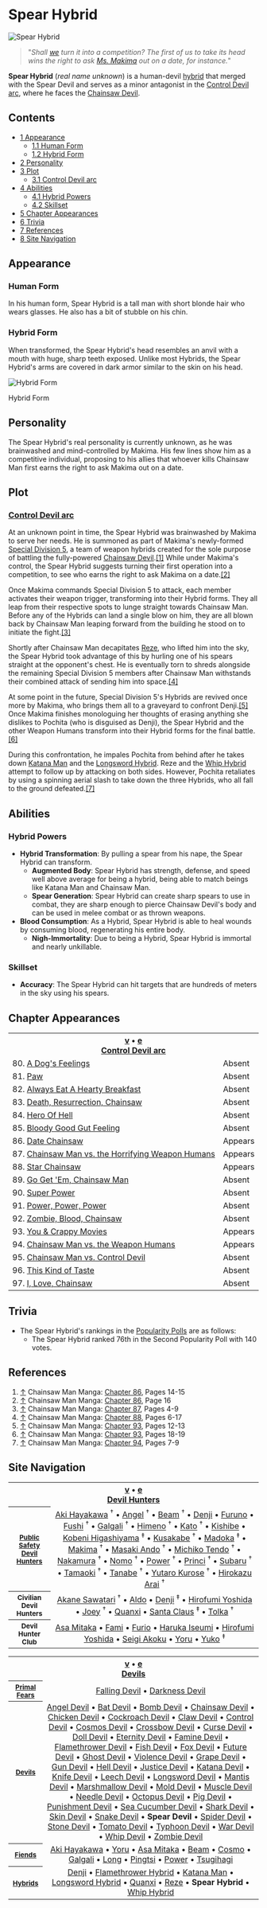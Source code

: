 # Spear Hybrid

![Spear Hybrid](https://static.wikia.nocookie.net/chainsaw-man/images/3/31/Spear_Hybrid_%28Human_Form%29.png)

> "_Shall [we](/wiki/Tokyo_Special_Division_5 "Tokyo Special Division 5") turn it into a competition? The first of us to take its head wins the right to ask [Ms. Makima](/wiki/Makima "Makima") out on a date, for instance._"

**Spear Hybrid** (_real name unknown_) is a human-devil [hybrid](/wiki/Hybrid "Hybrid") that merged with the Spear Devil and serves as a minor antagonist in the [Control Devil arc](/wiki/Control_Devil_arc "Control Devil arc"), where he faces the [Chainsaw Devil](/wiki/Pochita "Pochita").

## Contents

-   [1 Appearance](#Appearance)
    -   [1.1 Human Form](#Human_Form)
    -   [1.2 Hybrid Form](#Hybrid_Form)
-   [2 Personality](#Personality)
-   [3 Plot](#Plot)
    -   [3.1 Control Devil arc](#Control_Devil_arc)
-   [4 Abilities](#Abilities)
    -   [4.1 Hybrid Powers](#Hybrid_Powers)
    -   [4.2 Skillset](#Skillset)
-   [5 Chapter Appearances](#Chapter_Appearances)
-   [6 Trivia](#Trivia)
-   [7 References](#References)
-   [8 Site Navigation](#Site_Navigation)

## Appearance

### Human Form

In his human form, Spear Hybrid is a tall man with short blonde hair who wears glasses. He also has a bit of stubble on his chin.

### Hybrid Form

When transformed, the Spear Hybrid's head resembles an anvil with a mouth with huge, sharp teeth exposed. Unlike most Hybrids, the Spear Hybrid's arms are covered in dark armor similar to the skin on his head.

![Hybrid Form](https://static.wikia.nocookie.net/chainsaw-man/images/0/0b/Spear_Hybrid.png "Spear Hybrid.png")

Hybrid Form

## Personality

The Spear Hybrid's real personality is currently unknown, as he was brainwashed and mind-controlled by Makima. His few lines show him as a competitive individual, proposing to his allies that whoever kills Chainsaw Man first earns the right to ask Makima out on a date.

## Plot

### [Control Devil arc](/wiki/Control_Devil_arc "Control Devil arc")

At an unknown point in time, the Spear Hybrid was brainwashed by Makima to serve her needs. He is summoned as part of Makima's newly-formed [Special Division 5](/wiki/Tokyo_Special_Division_5 "Tokyo Special Division 5"), a team of weapon hybrids created for the sole purpose of battling the fully-powered [Chainsaw Devil](/wiki/Chainsaw_Devil "Chainsaw Devil").[\[1\]](#cite_note-Ch86Pg14-15-1) While under Makima's control, the Spear Hybrid suggests turning their first operation into a competition, to see who earns the right to ask Makima on a date.[\[2\]](#cite_note-Ch86Pg16-2)

Once Makima commands Special Division 5 to attack, each member activates their weapon trigger, transforming into their Hybrid forms. They all leap from their respective spots to lunge straight towards Chainsaw Man. Before any of the Hybrids can land a single blow on him, they are all blown back by Chainsaw Man leaping forward from the building he stood on to initiate the fight.[\[3\]](#cite_note-Ch87Pg4-9-3)

Shortly after Chainsaw Man decapitates [Reze](/wiki/Reze "Reze"), who lifted him into the sky, the Spear Hybrid took advantage of this by hurling one of his spears straight at the opponent's chest. He is eventually torn to shreds alongside the remaining Special Division 5 members after Chainsaw Man withstands their combined attack of sending him into space.[\[4\]](#cite_note-Ch88Pg6-17-4)

At some point in the future, Special Division 5's Hybrids are revived once more by Makima, who brings them all to a graveyard to confront Denji.[\[5\]](#cite_note-Ch93Pg12-13-5) Once Makima finishes monologuing her thoughts of erasing anything she dislikes to Pochita (who is disguised as Denji), the Spear Hybrid and the other Weapon Humans transform into their Hybrid forms for the final battle.[\[6\]](#cite_note-Ch93Pg18-19-6)

During this confrontation, he impales Pochita from behind after he takes down [Katana Man](/wiki/Katana_Man "Katana Man") and the [Longsword Hybrid](/wiki/Longsword_Hybrid "Longsword Hybrid"). Reze and the [Whip Hybrid](/wiki/Whip_Hybrid "Whip Hybrid") attempt to follow up by attacking on both sides. However, Pochita retaliates by using a spinning aerial slash to take down the three Hybrids, who all fall to the ground defeated.[\[7\]](#cite_note-Ch94Pg7-9-7)

## Abilities

### Hybrid Powers

-   **Hybrid Transformation**: By pulling a spear from his nape, the Spear Hybrid can transform.
    -   **Augmented Body**: Spear Hybrid has strength, defense, and speed well above average for being a hybrid, being able to match beings like Katana Man and Chainsaw Man.
    -   **Spear Generation**: Spear Hybrid can create sharp spears to use in combat, they are sharp enough to pierce Chainsaw Devil's body and can be used in melee combat or as thrown weapons.
-   **Blood Consumption**: As a Hybrid, Spear Hybrid is able to heal wounds by consuming blood, regenerating his entire body.
    -   **Nigh-Immortality**: Due to being a Hybrid, Spear Hybrid is immortal and nearly unkillable.

### Skillset

-   **Accuracy**: The Spear Hybrid can hit targets that are hundreds of meters in the sky using his spears.

## Chapter Appearances

<table><tbody><tr><th colspan="2"><span><a href="/wiki/Template:Appearance/Control_Devil_Arc" title="Template:Appearance/Control Devil Arc"><span title="View this template">v</span></a>&nbsp;<span>•</span>&nbsp;<a target="_blank" rel="noreferrer noopener" href="https://chainsaw-man.fandom.com/wiki/Template:Appearance/Control_Devil_Arc?action=edit"><span title="You can edit this template. Please use the preview button before saving.">e</span></a></span><center><a href="/wiki/Control_Devil_arc" title="Control Devil arc"><span>Control Devil arc</span></a></center></th></tr><tr><td>80. <a href="/wiki/Chapter_80" title="Chapter 80">A Dog's Feelings</a></td><td><span>Absent</span></td></tr><tr><td>81. <a href="/wiki/Chapter_81" title="Chapter 81">Paw</a></td><td><span>Absent</span></td></tr><tr><td>82. <a href="/wiki/Chapter_82" title="Chapter 82">Always Eat A Hearty Breakfast</a></td><td><span>Absent</span></td></tr><tr><td>83. <a href="/wiki/Chapter_83" title="Chapter 83">Death, Resurrection, Chainsaw</a></td><td><span>Absent</span></td></tr><tr><td>84. <a href="/wiki/Chapter_84" title="Chapter 84">Hero Of Hell</a></td><td><span>Absent</span></td></tr><tr><td>85. <a href="/wiki/Chapter_85" title="Chapter 85">Bloody Good Gut Feeling</a></td><td><span>Absent</span></td></tr><tr><td>86. <a href="/wiki/Chapter_86" title="Chapter 86">Date Chainsaw</a></td><td><span>Appears</span></td></tr><tr><td>87. <a href="/wiki/Chapter_87" title="Chapter 87">Chainsaw Man vs. the Horrifying Weapon Humans</a></td><td><span>Appears</span></td></tr><tr><td>88. <a href="/wiki/Chapter_88" title="Chapter 88">Star Chainsaw</a></td><td><span>Appears</span></td></tr><tr><td>89. <a href="/wiki/Chapter_89" title="Chapter 89">Go Get 'Em, Chainsaw Man</a></td><td><span>Absent</span></td></tr><tr><td>90. <a href="/wiki/Chapter_90" title="Chapter 90">Super Power</a></td><td><span>Absent</span></td></tr><tr><td>91. <a href="/wiki/Chapter_91" title="Chapter 91">Power, Power, Power</a></td><td><span>Absent</span></td></tr><tr><td>92. <a href="/wiki/Chapter_92" title="Chapter 92">Zombie, Blood, Chainsaw</a></td><td><span>Absent</span></td></tr><tr><td>93. <a href="/wiki/Chapter_93" title="Chapter 93">You &amp; Crappy Movies</a></td><td><span>Appears</span></td></tr><tr><td>94. <a href="/wiki/Chapter_94" title="Chapter 94">Chainsaw Man vs. the Weapon Humans</a></td><td><span>Appears</span></td></tr><tr><td>95. <a href="/wiki/Chapter_95" title="Chapter 95">Chainsaw Man vs. Control Devil</a></td><td><span>Absent</span></td></tr><tr><td>96. <a href="/wiki/Chapter_96" title="Chapter 96">This Kind of Taste</a></td><td><span>Absent</span></td></tr><tr><td>97. <a href="/wiki/Chapter_97" title="Chapter 97">I, Love, Chainsaw</a></td><td><span>Absent</span></td></tr></tbody></table>

## Trivia

-   The Spear Hybrid's rankings in the [Popularity Polls](/wiki/Popularity_Polls "Popularity Polls") are as follows:
    -   The Spear Hybrid ranked 76th in the Second Popularity Poll with 140 votes.

## References

1.  [↑](#cite_ref-Ch86Pg14-15_1-0) Chainsaw Man Manga: [Chapter 86](/wiki/Chapter_86 "Chapter 86"), Pages 14-15
2.  [↑](#cite_ref-Ch86Pg16_2-0) Chainsaw Man Manga: [Chapter 86](/wiki/Chapter_86 "Chapter 86"), Page 16
3.  [↑](#cite_ref-Ch87Pg4-9_3-0) Chainsaw Man Manga: [Chapter 87](/wiki/Chapter_87 "Chapter 87"), Pages 4-9
4.  [↑](#cite_ref-Ch88Pg6-17_4-0) Chainsaw Man Manga: [Chapter 88](/wiki/Chapter_88 "Chapter 88"), Pages 6-17
5.  [↑](#cite_ref-Ch93Pg12-13_5-0) Chainsaw Man Manga: [Chapter 93](/wiki/Chapter_93 "Chapter 93"), Pages 12-13
6.  [↑](#cite_ref-Ch93Pg18-19_6-0) Chainsaw Man Manga: [Chapter 93](/wiki/Chapter_93 "Chapter 93"), Pages 18-19
7.  [↑](#cite_ref-Ch94Pg7-9_7-0) Chainsaw Man Manga: [Chapter 94](/wiki/Chapter_94 "Chapter 94"), Pages 7-9

## Site Navigation

<table align="center" cellpadding="2" cellspacing="2"><tbody><tr><th colspan="2"><span><a href="/wiki/Template:Devil_Hunters" title="Template:Devil Hunters"><span title="View this template">v</span></a>&nbsp;<span>•</span>&nbsp;<a target="_blank" rel="noreferrer noopener" href="https://chainsaw-man.fandom.com/wiki/Template:Devil_Hunters?action=edit"><span title="You can edit this template. Please use the preview button before saving.">e</span></a></span><center><a href="/wiki/Devil_Hunter" title="Devil Hunter"><span>Devil Hunters</span></a></center></th></tr><tr><th><small><b><a href="/wiki/Public_Safety_Devil_Hunters" title="Public Safety Devil Hunters"><span>Public Safety Devil Hunters</span></a></b></small></th><td align="center"><a href="/wiki/Aki_Hayakawa" title="Aki Hayakawa">Aki Hayakawa</a>&nbsp;<sup title="Deceased">†</sup> • <a href="/wiki/Angel_Devil" title="Angel Devil">Angel</a>&nbsp;<sup title="Deceased">†</sup> • <a href="/wiki/Beam" title="Beam">Beam</a>&nbsp;<sup title="Deceased">†</sup> • <a href="/wiki/Denji" title="Denji">Denji</a> • <a href="/wiki/Furuno" title="Furuno">Furuno</a> • <a href="/wiki/Fushi" title="Fushi">Fushi</a>&nbsp;<sup title="Deceased">†</sup> • <a href="/wiki/Galgali" title="Galgali">Galgali</a>&nbsp;<sup title="Deceased">†</sup> • <a href="/wiki/Himeno" title="Himeno">Himeno</a>&nbsp;<sup title="Deceased">†</sup> • <a href="/wiki/Kato" title="Kato">Kato</a>&nbsp;<sup title="Deceased">†</sup> • <a href="/wiki/Kishibe" title="Kishibe">Kishibe</a> • <a href="/wiki/Kobeni_Higashiyama" title="Kobeni Higashiyama">Kobeni Higashiyama</a>&nbsp;<sup title="Former">‡</sup> • <a href="/wiki/Kusakabe" title="Kusakabe">Kusakabe</a>&nbsp;<sup title="Deceased">†</sup> • <a href="/wiki/Madoka" title="Madoka">Madoka</a>&nbsp;<sup title="Former">‡</sup> • <a href="/wiki/Makima" title="Makima">Makima</a>&nbsp;<sup title="Deceased">†</sup> • <a href="/wiki/Masaki_Ando" title="Masaki Ando">Masaki Ando</a>&nbsp;<sup title="Deceased">†</sup> • <a href="/wiki/Michiko_Tendo" title="Michiko Tendo">Michiko Tendo</a>&nbsp;<sup title="Deceased">†</sup> • <a href="/wiki/Nakamura" title="Nakamura">Nakamura</a>&nbsp;<sup title="Deceased">†</sup> • <a href="/wiki/Nomo" title="Nomo">Nomo</a>&nbsp;<sup title="Deceased">†</sup> • <a href="/wiki/Power" title="Power">Power</a>&nbsp;<sup title="Deceased">†</sup> • <a href="/wiki/Princi" title="Princi">Princi</a>&nbsp;<sup title="Deceased">†</sup> • <a href="/wiki/Subaru" title="Subaru">Subaru</a>&nbsp;<sup title="Deceased">†</sup> • <a href="/wiki/Tamaoki" title="Tamaoki">Tamaoki</a>&nbsp;<sup title="Deceased">†</sup> • <a href="/wiki/Tanabe" title="Tanabe">Tanabe</a>&nbsp;<sup title="Deceased">†</sup> • <a href="/wiki/Yutaro_Kurose" title="Yutaro Kurose">Yutaro Kurose</a>&nbsp;<sup title="Deceased">†</sup> • <a href="/wiki/Hirokazu_Arai" title="Hirokazu Arai">Hirokazu Arai</a>&nbsp;<sup title="Deceased">†</sup></td></tr><tr><th><small><b><span>Civilian Devil Hunters</span></b></small></th><td align="center"><a href="/wiki/Akane_Sawatari" title="Akane Sawatari">Akane Sawatari</a>&nbsp;<sup title="Deceased">†</sup> • <a href="/wiki/Aldo" title="Aldo">Aldo</a> • <a href="/wiki/Denji" title="Denji">Denji</a>&nbsp;<sup title="Former">‡</sup> • <a href="/wiki/Hirofumi_Yoshida" title="Hirofumi Yoshida">Hirofumi Yoshida</a> • <a href="/wiki/Joey" title="Joey">Joey</a>&nbsp;<sup title="Deceased">†</sup> • <a href="/wiki/Quanxi" title="Quanxi">Quanxi</a> • <a href="/wiki/Santa_Claus" title="Santa Claus">Santa Claus</a>&nbsp;<sup title="Former">‡</sup> • <a href="/wiki/Tolka" title="Tolka">Tolka</a>&nbsp;<sup title="Deceased">†</sup></td></tr><tr><th><small><b><span>Devil Hunter Club</span></b></small></th><td align="center"><a href="/wiki/Asa_Mitaka" title="Asa Mitaka">Asa Mitaka</a> • <a href="/wiki/Fami" title="Fami">Fami</a> • <a href="/wiki/Furio" title="Furio">Furio</a> • <a href="/wiki/Haruka_Iseumi" title="Haruka Iseumi">Haruka Iseumi</a> • <a href="/wiki/Hirofumi_Yoshida" title="Hirofumi Yoshida">Hirofumi Yoshida</a> • <a href="/wiki/Seigi_Akoku" title="Seigi Akoku">Seigi Akoku</a> • <a href="/wiki/Yoru" title="Yoru">Yoru</a> • <a href="/wiki/Yuko" title="Yuko">Yuko</a>&nbsp;<sup title="Former">‡</sup></td></tr></tbody></table>

<table align="center" cellpadding="2" cellspacing="2"><tbody><tr><th colspan="2"><span><a href="/wiki/Template:Devils" title="Template:Devils"><span title="View this template">v</span></a>&nbsp;<span>•</span>&nbsp;<a target="_blank" rel="noreferrer noopener" href="https://chainsaw-man.fandom.com/wiki/Template:Devils?action=edit"><span title="You can edit this template. Please use the preview button before saving.">e</span></a></span><center><a href="/wiki/Devil" title="Devil"><span>Devils</span></a></center></th></tr><tr><th><small><b><a href="/wiki/Devil#Primal_Devils" title="Devil"><span>Primal Fears</span></a></b></small></th><td align="center"><a href="/wiki/Falling_Devil" title="Falling Devil">Falling Devil</a> • <a href="/wiki/Darkness_Devil" title="Darkness Devil">Darkness Devil</a></td></tr><tr><th><small><b><a href="/wiki/Devil" title="Devil"><span>Devils</span></a></b></small></th><td align="center"><a href="/wiki/Angel_Devil" title="Angel Devil">Angel Devil</a> • <a href="/wiki/Bat_Devil" title="Bat Devil">Bat Devil</a> • <a href="/wiki/Reze" title="Reze">Bomb Devil</a> • <a href="/wiki/Pochita" title="Pochita">Chainsaw Devil</a> • <a href="/wiki/Bucky" title="Bucky">Chicken Devil</a> • <a href="/wiki/Cockroach_Devil" title="Cockroach Devil">Cockroach Devil</a> • <a href="/wiki/Claw_Devil" title="Claw Devil">Claw Devil</a> • <a href="/wiki/Control_Devil" title="Control Devil">Control Devil</a> • <a href="/wiki/Cosmo" title="Cosmo">Cosmos Devil</a> • <a href="/wiki/Quanxi" title="Quanxi">Crossbow Devil</a> • <a href="/wiki/Curse_Devil" title="Curse Devil">Curse Devil</a> • <a href="/wiki/Doll_Devil" title="Doll Devil">Doll Devil</a> • <a href="/wiki/Eternity_Devil" title="Eternity Devil">Eternity Devil</a> • <a href="/wiki/Fami" title="Fami">Famine Devil</a> • <a href="/wiki/Flamethrower_Hybrid" title="Flamethrower Hybrid">Flamethrower Devil</a> • <a href="/wiki/Fish_Devil" title="Fish Devil">Fish Devil</a> • <a href="/wiki/Fox_Devil" title="Fox Devil">Fox Devil</a> • <a href="/wiki/Future_Devil" title="Future Devil">Future Devil</a> • <a href="/wiki/Ghost_Devil" title="Ghost Devil">Ghost Devil</a> • <a href="/wiki/Galgali" title="Galgali">Violence Devil</a> • <a href="/wiki/Grape_Devil" title="Grape Devil">Grape Devil</a> • <a href="/wiki/Gun_Devil" title="Gun Devil">Gun Devil</a> • <a href="/wiki/Hell_Devil" title="Hell Devil">Hell Devil</a> • <a href="/wiki/Justice_Devil" title="Justice Devil">Justice Devil</a> • <a href="/wiki/Katana_Man" title="Katana Man">Katana Devil</a> • <a href="/wiki/Knife_Devil" title="Knife Devil">Knife Devil</a> • <a href="/wiki/Leech_Devil" title="Leech Devil">Leech Devil</a> • <a href="/wiki/Longsword_Hybrid" title="Longsword Hybrid">Longsword Devil</a> • <a href="/wiki/Mantis_Devil" title="Mantis Devil">Mantis Devil</a> • <a href="/wiki/Marshmallow_Devil" title="Marshmallow Devil">Marshmallow Devil</a> • <a href="/wiki/Mold_Devil" title="Mold Devil">Mold Devil</a> • <a href="/wiki/Muscle_Devil" title="Muscle Devil">Muscle Devil</a> • <a href="/wiki/Needle_Devil" title="Needle Devil">Needle Devil</a> • <a href="/wiki/Octopus_Devil" title="Octopus Devil">Octopus Devil</a> • <a href="/wiki/Pig_Devil" title="Pig Devil">Pig Devil</a> • <a href="/wiki/Punishment_Devil" title="Punishment Devil">Punishment Devil</a> • <a href="/wiki/Sea_Cucumber_Devil" title="Sea Cucumber Devil">Sea Cucumber Devil</a> • <a href="/wiki/Beam" title="Beam">Shark Devil</a> • <a href="/wiki/Skin_Devil" title="Skin Devil">Skin Devil</a> • <a href="/wiki/Snake_Devil" title="Snake Devil">Snake Devil</a> • <strong>Spear Devil</strong> • <a href="/wiki/Spider_Devil" title="Spider Devil">Spider Devil</a> • <a href="/wiki/Stone_Devil" title="Stone Devil">Stone Devil</a> • <a href="/wiki/Tomato_Devil" title="Tomato Devil">Tomato Devil</a> • <a href="/wiki/Typhoon_Devil" title="Typhoon Devil">Typhoon Devil</a> • <a href="/wiki/Yoru" title="Yoru">War Devil</a> • <a href="/wiki/Whip_Hybrid" title="Whip Hybrid">Whip Devil</a> • <a href="/wiki/Zombie_Devil" title="Zombie Devil">Zombie Devil</a></td></tr><tr><th><small><b><a href="/wiki/Fiend" title="Fiend"><span>Fiends</span></a></b></small></th><td align="center"><a href="/wiki/Aki_Hayakawa" title="Aki Hayakawa">Aki Hayakawa</a> • <a href="/wiki/Yoru" title="Yoru">Yoru</a> • <a href="/wiki/Asa_Mitaka" title="Asa Mitaka">Asa Mitaka</a> • <a href="/wiki/Beam" title="Beam">Beam</a> • <a href="/wiki/Cosmo" title="Cosmo">Cosmo</a> • <a href="/wiki/Galgali" title="Galgali">Galgali</a> • <a href="/wiki/Long" title="Long">Long</a> • <a href="/wiki/Pingtsi" title="Pingtsi">Pingtsi</a> • <a href="/wiki/Power" title="Power">Power</a> • <a href="/wiki/Tsugihagi" title="Tsugihagi">Tsugihagi</a></td></tr><tr><th><small><b><a href="/wiki/Hybrid" title="Hybrid"><span>Hybrids</span></a></b></small></th><td align="center"><a href="/wiki/Denji" title="Denji">Denji</a> • <a href="/wiki/Flamethrower_Hybrid" title="Flamethrower Hybrid">Flamethrower Hybrid</a> • <a href="/wiki/Katana_Man" title="Katana Man">Katana Man</a> • <a href="/wiki/Longsword_Hybrid" title="Longsword Hybrid">Longsword Hybrid</a> • <a href="/wiki/Quanxi" title="Quanxi">Quanxi</a> • <a href="/wiki/Reze" title="Reze">Reze</a> • <strong>Spear Hybrid</strong> • <a href="/wiki/Whip_Hybrid" title="Whip Hybrid">Whip Hybrid</a></td></tr></tbody></table>